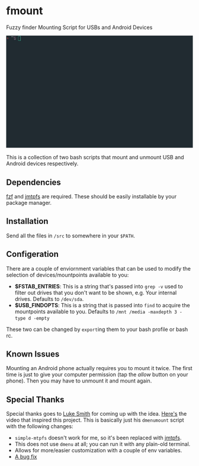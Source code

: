 # fmount
Fuzzy finder Mounting Script for USBs and Android Devices

![](fmount.gif)

This is a collection of two bash scripts that mount and unmount USB and Android devices respectively.

## Dependencies

[fzf](https://github.com/junegunn/fzf) and [jmtpfs](https://github.com/kiorky/jmtpfs) are required. These should be easily installable by your package manager.

## Installation

Send all the files in `/src` to somewhere in your `$PATH`.

## Configeration

There are a couple of enviornment variables that can be used to modify the selection of devices/mountpoints available to you:

* **$FSTAB_ENTRIES**: This is a string that's passed into `grep -v` used to filter out drives that you don't want to be shown, e.g. Your internal drives. Defaults to `/dev/sda`.
* **$USB_FINDOPTS**: This is a string that is passed into `find` to acquire the mountpoints available to you. Defaults to `/mnt /media -maxdepth 3 -type d -empty`

These two can be changed by `export`ing them to your bash profile or bash rc.

## Known Issues

Mounting an Android phone actually requires you to mount it twice. The first time is just to give your computer permission (tap the *allow* button on your phone). Then you may have to unmount it and mount again.

## Special Thanks

Special thanks goes to [Luke Smith](https://lukesmith.xyz/) for coming up with the idea. [Here's](https://www.youtube.com/watch?v=lcmJg4OfKzs&ab_channel=LukeSmithLukeSmithVerified) the video that inspired this project. This is basically just his `dmenumount` script with the following changes:

* `simple-mtpfs` doesn't work for me, so it's been replaced with [jmtpfs](https://github.com/kiorky/jmtpfs).
* This does not use `dmenu` at all; you can run it with any plain-old terminal.
* Allows for more/easier customization with a couple of env variables.
* [A bug fix](https://github.com/BioBox/fmount/commit/d04d1430f0ef535a2fb82230cd239f2b92ef6dff)
